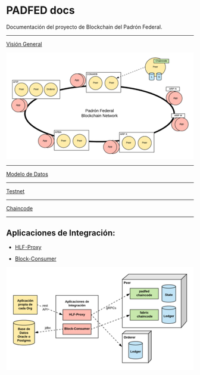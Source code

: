# PADFED docs

Documentación del proyecto de Blockchain del Padrón Federal.

---

[Visión General](https://github.com/padfed/padfed-doc/tree/master/overview)

![](images/network-diagram-1.png)

---

[Modelo de Datos](https://github.com/padfed/padfed-doc/tree/master/model)

---

[Testnet](https://github.com/padfed/padfed-doc/tree/master/testnet-network-setup)

---

[Chaincode](https://github.com/padfed/padfed-doc/tree/master/chaincode)

---

## Aplicaciones de Integración:

- [HLF-Proxy](applications/hlf-proxy/README.md)

- [Block-Consumer](applications/block-consumer/README.md)

![](images/aplicaciones-de-integracion.png)
